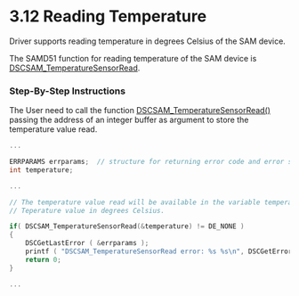 # 3.12 Reading Temperature

Driver supports reading temperature in degrees Celsius of the SAM device.‌

The SAMD51 function for reading temperature of the SAM device is [DSCSAM\_TemperatureSensorRead](../9.-samd51-apis/dscsam_temperaturesensorread.md).‌

### Step-By-Step Instructions <a id="step-by-step-instructions"></a>

The User need to call the function [DSCSAM\_TemperatureSensorRead\(\)](../9.-samd51-apis/dscsam_temperaturesensorread.md) passing the address of an integer buffer as argument to store the temperature value read.

```c
...

ERRPARAMS errparams;  // structure for returning error code and error string
int temperature;

...

// The temperature value read will be available in the variable temperature after the call to function DSCSAM_TemperatureSensorRead.
// Teperature value in degrees Celsius.

if( DSCSAM_TemperatureSensorRead(&temperature) != DE_NONE )
{
    DSCGetLastError ( &errparams );
    printf ( "DSCSAM_TemperatureSensorRead error: %s %s\n", DSCGetErrorString ( errparams.ErrCode ), errparams.errstring );		
    return 0;
}

...
```


